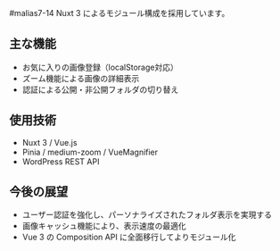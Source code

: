#malias7-14
Nuxt 3 によるモジュール構成を採用しています。
## 主な機能

- お気に入りの画像登録（localStorage対応）
- ズーム機能による画像の詳細表示
- 認証による公開・非公開フォルダの切り替え

## 使用技術

- Nuxt 3 / Vue.js
- Pinia / medium-zoom / VueMagnifier
- WordPress REST API

## 今後の展望

- ユーザー認証を強化し、パーソナライズされたフォルダ表示を実現する
- 画像キャッシュ機能により、表示速度の最適化
- Vue 3 の Composition API に全面移行してよりモジュール化


